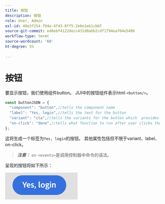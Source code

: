 ```yaml
---
title: 按钮
description: 按钮
role: User, Admin
exl-id: 40e3f254-f94e-4f43-8ff5-2e6e1eb1cb6f
source-git-commit: e40ebf4122decc431d0abb2cdf1794ea704e5496
workflow-type: tm+mt
source-wordcount: '60'
ht-degree: 5%

---
```


# 按钮

要显示按钮，我们使用组件button。
JUI中的按钮组件表示html `<button/>`。

```js title="buttonJSON.js"
const buttonJSON = {
  "component": "button",//tells the component name
  "label": "Yes, login",//tells the text for the button
  "variant": "cta",//tells the variants for the button which  provides default styles
  "on-click": "done",//tells what function to run after user clicks the button
};
```

这将生成一个标签为`Yes, login`的按钮。 其他属性包括但不限于variant、label、on-click。
> **_注意：_** `on-<events>`是调用控制器中命令的语法。

呈现的按钮将如下所示：

![按钮](imgs/yes_login_button.png "按钮")
